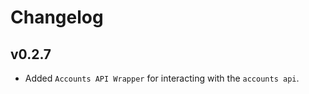 Changelog
============

v0.2.7
----------
- Added `Accounts API Wrapper` for interacting with the `accounts api`.
